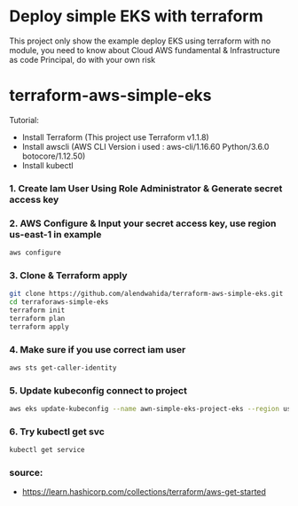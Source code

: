 # Deploy simple EKS with terraform
This project only show the example deploy EKS using terraform with no module, you need to know about Cloud AWS fundamental & Infrastructure as code Principal, do with your own risk

# terraform-aws-simple-eks

Tutorial:
- Install Terraform (This project use Terraform v1.1.8)
- Install awscli (AWS CLI Version i used : aws-cli/1.16.60 Python/3.6.0 botocore/1.12.50)
- Install kubectl

### 1. Create Iam User Using Role Administrator & Generate secret access key
### 2. AWS Configure & Input your secret access key, use region us-east-1 in example
   ```bash
   aws configure
   ```
### 3. Clone & Terraform apply 
   ```bash
   git clone https://github.com/alendwahida/terraform-aws-simple-eks.git
   cd terraforaws-simple-eks
   terraform init
   terraform plan
   terraform apply
   ```
### 4. Make sure if you use correct iam user
   ```bash
   aws sts get-caller-identity
   ```
### 5. Update kubeconfig connect to project
   ```bash
   aws eks update-kubeconfig --name awn-simple-eks-project-eks --region us-east-1
   ```
### 6. Try kubectl get svc
   ```bash
   kubectl get service
   ```
   
### source: 
- https://learn.hashicorp.com/collections/terraform/aws-get-started
